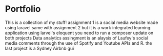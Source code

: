 # Portfolio
This is a collection of my stuff!
assignment 1 is a social media website made using laravel
same with assignment 2 but it is a work integrated learning application using larvel's eloquent 
you need to run a composer update on both projects
Data analytics assingment is an alaysis of Laufey's social media comments through the use of Spotify and Youtube APIs and R.
the last project is a Sydney Airbnb gui 
